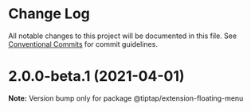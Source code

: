 # Change Log

All notable changes to this project will be documented in this file.
See [Conventional Commits](https://conventionalcommits.org) for commit guidelines.

# 2.0.0-beta.1 (2021-04-01)

**Note:** Version bump only for package @tiptap/extension-floating-menu

